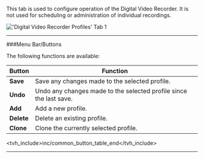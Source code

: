 This tab is used to configure operation of the Digital Video Recorder.
It is not used for scheduling or administration of individual
recordings.

!['Digital Video Recorder Profiles' Tab 1](static/img/doc/dvrconfig/tab.png)

---

###Menu Bar/Buttons

The following functions are available:

Button              | Function
--------------------|---------
**Save**            | Save any changes made to the selected profile.
**Undo**            | Undo any changes made to the selected profile since the last save.
**Add**             | Add a new profile.
**Delete**          | Delete an existing profile.
**Clone**           | Clone the currently selected profile.

<tvh_include>inc/common_button_table_end</tvh_include>

---
